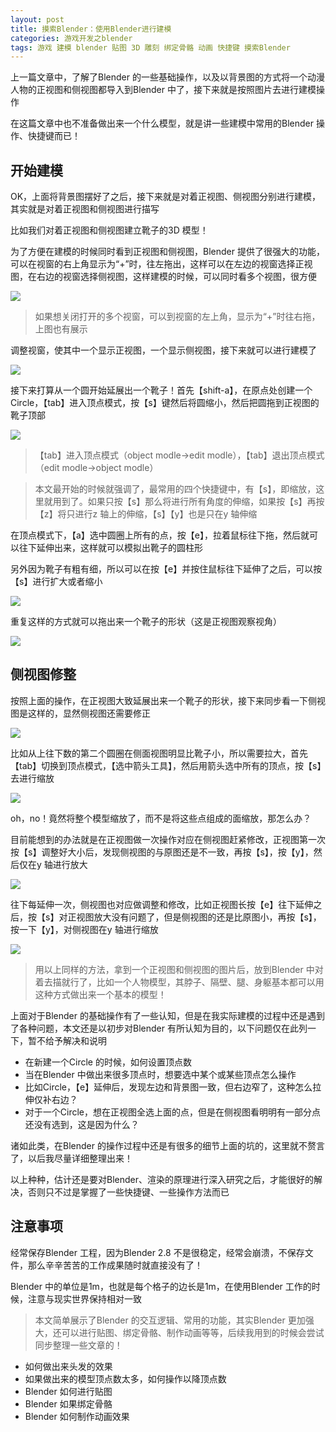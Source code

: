 ```yaml
---
layout: post
title: 摸索Blender：使用Blender进行建模
categories: 游戏开发之blender 
tags: 游戏 建模 blender 贴图 3D 雕刻 绑定骨骼 动画 快捷键 摸索Blender
---
```


上一篇文章中，了解了Blender 的一些基础操作，以及以背景图的方式将一个动漫人物的正视图和侧视图都导入到Blender 中了，接下来就是按照图片去进行建模操作

在这篇文章中也不准备做出来一个什么模型，就是讲一些建模中常用的Blender 操作、快捷键而已！

## 开始建模

OK，上面将背景图摆好了之后，接下来就是对着正视图、侧视图分别进行建模，其实就是对着正视图和侧视图进行描写

比如我们对着正视图和侧视图建立靴子的3D 模型！

为了方便在建模的时候同时看到正视图和侧视图，Blender 提供了很强大的功能，可以在视窗的右上角显示为“+”时，往左拖出，这样可以在左边的视窗选择正视图，在右边的视窗选择侧视图，这样建模的时候，可以同时看多个视图，很方便

![](../media/image/2019-09-07/10.gif)

>如果想关闭打开的多个视窗，可以到视窗的左上角，显示为“+”时往右拖，上图也有展示

调整视窗，使其中一个显示正视图，一个显示侧视图，接下来就可以进行建模了

![](../media/image/2019-09-07/11.png)

接下来打算从一个圆开始延展出一个靴子！首先【shift-a】，在原点处创建一个Circle，【tab】进入顶点模式，按【s】键然后将圆缩小，然后把圆拖到正视图的靴子顶部

![](../media/image/2019-09-07/12.gif)

>【tab】进入顶点模式（object modle->edit modle），【tab】退出顶点模式（edit modle->object modle）

>本文最开始的时候就强调了，最常用的四个快捷键中，有【s】，即缩放，这里就用到了。如果只按【s】那么将进行所有角度的伸缩，如果按【s】再按【z】将只进行z 轴上的伸缩，【s】【y】也是只在y 轴伸缩

在顶点模式下，【a】选中圆圈上所有的点，按【e】，拉着鼠标往下拖，然后就可以往下延伸出来，这样就可以模拟出靴子的圆柱形

另外因为靴子有粗有细，所以可以在按【e】并按住鼠标往下延伸了之后，可以按【s】进行扩大或者缩小

![](../media/image/2019-09-07/13.gif)

重复这样的方式就可以拖出来一个靴子的形状（这是正视图观察视角）

![](../media/image/2019-09-07/14.png)

## 侧视图修整

按照上面的操作，在正视图大致延展出来一个靴子的形状，接下来同步看一下侧视图是这样的，显然侧视图还需要修正

![](../media/image/2019-09-07/15.png)

比如从上往下数的第二个圆圈在侧面视图明显比靴子小，所以需要拉大，首先【tab】切换到顶点模式，【选中箭头工具】，然后用箭头选中所有的顶点，按【s】去进行缩放

![](../media/image/2019-09-07/16.gif)

oh，no！竟然将整个模型缩放了，而不是将这些点组成的面缩放，那怎么办？

目前能想到的办法就是在正视图做一次操作对应在侧视图赶紧修改，正视图第一次按【s】调整好大小后，发现侧视图的与原图还是不一致，再按【s】，按【y】，然后仅在y 轴进行放大

![](../media/image/2019-09-07/17.gif)

往下每延伸一次，侧视图也对应做调整和修改，比如正视图长按【e】往下延伸之后，按【s】对正视图放大没有问题了，但是侧视图的还是比原图小，再按【s】，按一下【y】，对侧视图在y 轴进行缩放

![](../media/image/2019-09-07/18.gif)

>用以上同样的方法，拿到一个正视图和侧视图的图片后，放到Blender 中对着去描就行了，比如一个人物模型，其脖子、隔壁、腿、身躯基本都可以用这种方式做出来一个基本的模型！

上面对于Blender 的基础操作有了一些认知，但是在我实际建模的过程中还是遇到了各种问题，本文还是以初步对Blender 有所认知为目的，以下问题仅在此列一下，暂不给予解决和说明

* 在新建一个Circle 的时候，如何设置顶点数
* 当在Blender 中做出来很多顶点时，想要选中某个或某些顶点怎么操作
* 比如Circle，【e】延伸后，发现左边和背景图一致，但右边窄了，这种怎么拉伸仅补右边？
* 对于一个Circle，想在正视图全选上面的点，但是在侧视图看明明有一部分点还没有选到，这是因为什么？

诸如此类，在Blender 的操作过程中还是有很多的细节上面的坑的，这里就不赘言了，以后我尽量详细整理出来！

以上种种，估计还是要对Blender、渲染的原理进行深入研究之后，才能很好的解决，否则只不过是掌握了一些快捷键、一些操作方法而已

## 注意事项

经常保存Blender 工程，因为Blender 2.8 不是很稳定，经常会崩溃，不保存文件，那么辛辛苦苦的工作成果随时就直接没有了！

Blender 中的单位是1m，也就是每个格子的边长是1m，在使用Blender 工作的时候，注意与现实世界保持相对一致

>本文简单展示了Blender 的交互逻辑、常用的功能，其实Blender 更加强大，还可以进行贴图、绑定骨骼、制作动画等等，后续我用到的时候会尝试同步整理一些文章的！

* 如何做出来头发的效果
* 如果做出来的模型顶点数太多，如何操作以降顶点数
* Blender 如何进行贴图
* Blender 如果绑定骨骼
* Blender 如何制作动画效果
